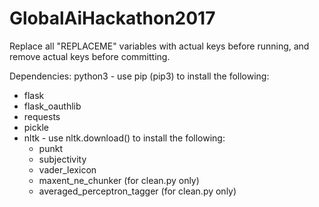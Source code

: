 # GlobalAiHackathon2017

Replace all "REPLACEME" variables with actual keys before running, and remove actual keys before committing.

Dependencies:
python3 - use pip (pip3) to install the following:
- flask
- flask_oauthlib
- requests
- pickle
- nltk - use nltk.download() to install the following: 
    - punkt
    - subjectivity
    - vader_lexicon
    - maxent_ne_chunker (for clean.py only)
    - averaged_perceptron_tagger (for clean.py only)
